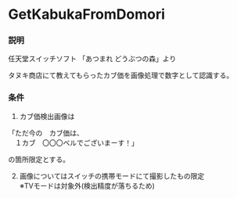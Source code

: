 # GetKabukaFromDomori

### 説明
任天堂スイッチソフト 「あつまれ どうぶつの森」より

タヌキ商店にて教えてもらったカブ価を画像処理で数字として認識する。

### 条件
1. カブ価検出画像は

「ただ今の　カブ価は、<br>
　１カブ　〇〇〇ベルでございまーす！」
 
 の箇所限定とする。
 
 2. 画像についてはスイッチの携帯モードにて撮影したもの限定<br>
 ※TVモードは対象外(検出精度が落ちるため)
